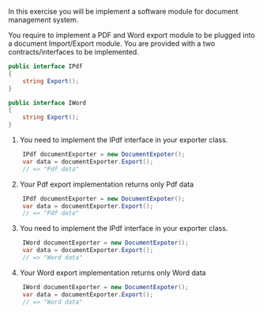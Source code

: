 In this exercise you will be implement a software module for document management system.

You require to implement a PDF and Word export module to be plugged into a document Import/Export module.
You are provided with a two contracts/interfaces to be implemented.

```csharp
public interface IPdf
{
	string Export();
}

public interface IWord
{
	string Export();
}
```

1. You need to implement the IPdf interface in your exporter class.

```csharp
	IPdf documentExporter = new DocumentExpoter();
	var data = documentExporter.Export();
	// => "Pdf data"
```

2. Your Pdf export implementation returns only Pdf data

```csharp
	IPdf documentExporter = new DocumentExpoter();
	var data = documentExporter.Export();
	// => "Pdf data"
```

3. You need to implement the IPdf interface in your exporter class.

```csharp
	IWord documentExporter = new DocumentExpoter();
	var data = documentExporter.Export();
	// => "Word data"
```

4. Your Word export implementation returns only Word data

```csharp
	IWord documentExporter = new DocumentExpoter();
	var data = documentExporter.Export();
	// => "Word data"
```
